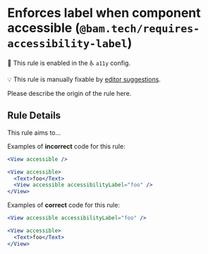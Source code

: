# Enforces label when component accessible (`@bam.tech/requires-accessibility-label`)

💼 This rule is enabled in the ♿ `a11y` config.

💡 This rule is manually fixable by [editor suggestions](https://eslint.org/docs/developer-guide/working-with-rules#providing-suggestions).

<!-- end auto-generated rule header -->

Please describe the origin of the rule here.

## Rule Details

This rule aims to...

Examples of **incorrect** code for this rule:

```jsx
<View accessible />
```

```jsx
<View accessible>
  <Text>foo</Text>
  <View accessible accessibilityLabel="foo" />
</View>
```

Examples of **correct** code for this rule:

```jsx
<View accessible accessibilityLabel="foo" />
```

```jsx
<View accessible>
  <Text>foo</Text>
</View>
```
